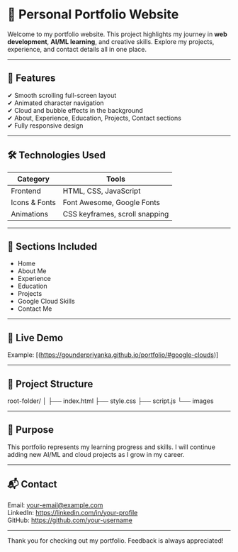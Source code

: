 # 🌟 Personal Portfolio Website

Welcome to my portfolio website. This project highlights my journey in **web development**, **AI/ML learning**, and creative skills. Explore my projects, experience, and contact details all in one place.

---

## 🚀 Features

✔ Smooth scrolling full-screen layout  
✔ Animated character navigation  
✔ Cloud and bubble effects in the background  
✔ About, Experience, Education, Projects, Contact sections  
✔ Fully responsive design  

---

## 🛠️ Technologies Used

| Category | Tools |
|---------|------|
| Frontend | HTML, CSS, JavaScript |
| Icons & Fonts | Font Awesome, Google Fonts |
| Animations | CSS keyframes, scroll snapping |

---

## 📌 Sections Included

- Home
- About Me
- Experience
- Education
- Projects
- Google Cloud Skills
- Contact Me

---

## 🔗 Live Demo
 
Example:
[(https://gounderpriyanka.github.io/portfolio/#google-clouds)]

---

## 📂 Project Structure

root-folder/
│
├── index.html
├── style.css
├── script.js
└── images


---

## 🎯 Purpose

This portfolio represents my learning progress and skills. I will continue adding new AI/ML and cloud projects as I grow in my career.

---

## 📬 Contact

Email: your-email@example.com  
LinkedIn: https://linkedin.com/in/your-profile  
GitHub: https://github.com/your-username  

---

Thank you for checking out my portfolio. Feedback is always appreciated!
